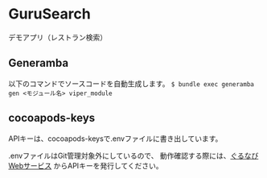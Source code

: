 # GuruSearch
デモアプリ（レストラン検索）

## Generamba
以下のコマンドでソースコードを自動生成します。
`$ bundle exec generamba gen <モジュール名> viper_module`

## cocoapods-keys
APIキーは、cocoapods-keysで.envファイルに書き出しています。

.envファイルはGit管理対象外にしているので、
動作確認する際には、[ぐるなびWebサービス](https://api.gnavi.co.jp/api/) からAPIキーを発行してください。
